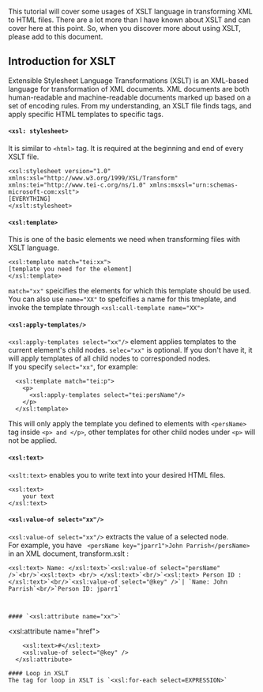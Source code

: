  
This tutorial will cover some usages of XSLT language in transforming XML to HTML files. There are a lot more than I have known about XSLT and can cover here at this point. So, when you discover more about using XSLT, please add to this document.
## Introduction for XSLT
Extensible Stylesheet Language Transformations (XSLT) is an XML-based language for transformation of XML documents. XML documents are both human-readable and machine-readable documents marked up based on a set of encoding rules. 
From my understanding, an XSLT file finds tags, and apply specific HTML templates to specific tags.

#### `<xsl: stylesheet>`
It is similar to `<html>` tag. It is required at the beginning and end of every XSLT file.
```
<xsl:stylesheet version="1.0" xmlns:xsl="http://www.w3.org/1999/XSL/Transform" xmlns:tei="http://www.tei-c.org/ns/1.0" xmlns:msxsl="urn:schemas-microsoft-com:xslt">
[EVERYTHING]
</xslt:stylesheet>
```
#### `<xsl:template>`
This is one of the basic elements we need when transforming files with XSLT language. 
```
<xsl:template match="tei:xx">
[template you need for the element]
</xsl:template>
```
`match="xx"` speicifies the elements for which this template should be used. You can also use `name="XX"` to spefcifies a name for this tmeplate, and invoke the template through `<xsl:call-template name="XX">`

#### `<xsl:apply-templates/>`
`<xsl:apply-templates select="xx"/>` element applies templates to the current element's child nodes. `selec="xx"` is optional. If you don't have it, it will apply templates of all child nodes to corresponded nodes. <br/>
If you specify  `select="xx"`, for example: 
```
  <xsl:template match="tei:p">
    <p>
      <xsl:apply-templates select="tei:persName"/>
    </p>
  </xsl:template>
```
This will only apply the template you defined to elements with `<persName>` tag inside `<p> and </p>`, other templates for other child nodes under `<p>` will not be applied.

#### `<xsl:text>`
`<xslt:text>` enables you to write text into your desired HTML files.
```
<xsl:text>
	your text
</xsl:text>
```
#### `<xsl:value-of select="xx"/>`
`<xsl:value-of select="xx"/>` extracts the value of a selected node. <br/>
For example, you have ` <persName key="jparr1">John Parrish</persName>` in an XML document,
transform.xslt :
```
<xsl:text> Name: </xsl:text>`<xsl:value-of select="persName" />`<br/>`<xsl:text> <br/> </xsl:text>`<br/>`<xsl:text> Person ID : </xsl:text>`<br/>`<xsl:value-of select="@key" />`| `Name: John Parrish`<br/>`Person ID: jparr1` 



#### `<xsl:attribute name="xx">`
```
 <xsl:attribute name="href">

        <xsl:text>#</xsl:text>
        <xsl:value-of select="@key" />
      </xsl:attribute>
 ```
#### Loop in XSLT
The tag for loop in XSLT is `<xsl:for-each select=EXPRESSION>`

